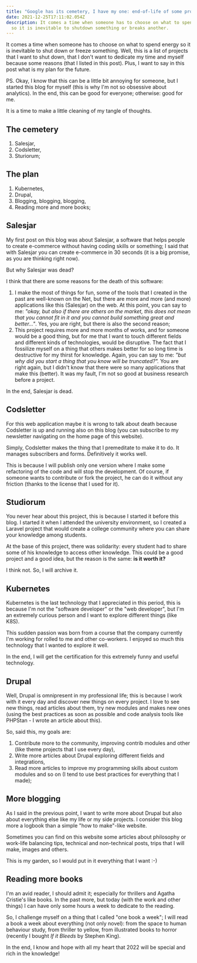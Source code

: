 ```yaml
---
title: "Google has its cemetery, I have my one: end-of-life of some projects..."
date: 2021-12-25T17:11:02.054Z
description: It comes a time when someone has to choose on what to spend energy,
  so it is inevitable to shutdown something or breaks another.
---
```

It comes a time when someone has to choose on what to spend energy so it is inevitable to shut down or freeze something. Well, this is a list of projects that I want to shut down, that I don't want to dedicate my time and myself because some reasons (that I listed in this post). Plus, I want to say in this post what is my plan for the future.

PS. Okay, I know that this can be a little bit annoying for someone, but I started this blog for myself (this is why I'm not so obsessive about analytics). In the end, this can be good for everyone; otherwise: good for me.

It is a time to make a little cleaning of my tangle of thoughts.

## The cemetery

1. Salesjar,
2. Codsletter,
3. Sturiorum;

## The plan

1. Kubernetes,
2. Drupal,
3. Blogging, blogging, blogging,
4. Reading more and more books;

## Salesjar

My first post on this blog was about Salesjar, a software that helps people to create e-commerce without having coding skills or something; I said that with Salesjar you can create e-commerce in 30 seconds (it is a big promise, as you are thinking right now).

But why Salesjar was dead?

I think that there are some reasons for the death of this software:

1. I make the most of things for fun, some of the tools that I created in the past are well-known on the Net, but there are more and more (and more) applications like this (Salesjar) on the web. At this point, you can say to me: *"okay, but also if there are others on the market, this does not mean that you cannot fit in it and you cannot build something great and better..."*. Yes, you are right, but there is also the second reason;
2. This project requires more and more months of works, and for someone would be a good thing, but for me that I want to touch different fields and different kinds of technologies, would be disruptive. The fact that I fossilize myself on a thing that others makes better for so long time is destructive for my thirst for knowledge. Again, you can say to me: *"but why did you start a thing that you know will be truncated?".* You are right again, but I didn't know that there were so many applications that make this (better). It was my fault, I'm not so good at business research before a project.

In the end, Salesjar is dead.

## Codsletter

For this web application maybe it is wrong to talk about death because Codsletter is up and running also on this blog (you can subscribe to my newsletter navigating on the home page of this website).

Simply, Codsletter makes the thing that I premeditate to make it to do. It manages subscribers and forms. Definitively it works well.

This is because I will publish only one version where I make some refactoring of the code and will stop the development. Of course, if someone wants to contribute or fork the project, he can do it without any friction (thanks to the license that I used for it).

## Studiorum

You never hear about this project, this is because I started it before this blog. I started it when I attended the university environment, so I created a Laravel project that would create a college community where you can share your knowledge among students.

At the base of this project, there was solidarity: every student had to share some of his knowledge to access other knowledge. This could be a good project and a good idea, but the reason is the same: **is it worth it?**

I think not. So, I will archive it.

## Kubernetes

Kubernetes is the last technology that I appreciated in this period, this is because I'm not the "software developer" or the "web developer", but I'm an extremely curious person and I want to explore different things (like K8S).

This sudden passion was born from a course that the company currently I'm working for rolled to me and other co-workers. I enjoyed so much this technology that I wanted to explore it well.

In the end, I will get the certification for this extremely funny and useful technology.

## Drupal

Well, Drupal is omnipresent in my professional life; this is because I work with it every day and discover new things on every project. I love to see new things, read articles about them, try new modules and makes new ones (using the best practices as soon as possible and code analysis tools like PHPStan - I wrote an article about this).

So, said this, my goals are:

1. Contribute more to the community, improving contrib modules and other (like theme projects that I use every day),
2. Write more articles about Drupal exploring different fields and integrations,
3. Read more articles to improve my programming skills about custom modules and so on (I tend to use best practices for everything that I made);

## More blogging

As I said in the previous point, I want to write more about Drupal but also about everything else like my life or my side projects. I consider this blog more a logbook than a simple "how to make"-like website.

Sometimes you can find on this website some articles about philosophy or work-life balancing tips, technical and non-technical posts, trips that I will make, images and others.

This is my garden, so I would put in it everything that I want :-)

## Reading more books

I'm an avid reader, I should admit it; especially for thrillers and Agatha Cristie's like books. In the past more, but today (with the work and other things) I can have only some hours a week to dedicate to the reading.

So, I challenge myself on a thing that I called "one book a week"; I will read a book a week about everything (not only novel): from the space to human behaviour study, from thriller to yellow, from illustrated books to horror (recently I bought *If it Bleeds* by Stephen King).

In the end, I know and hope with all my heart that 2022 will be special and rich in the knowledge!